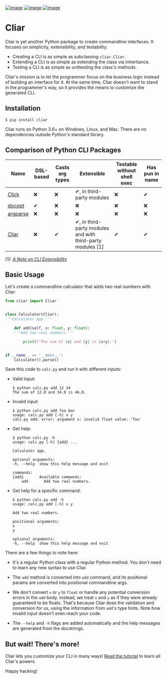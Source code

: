 [![image](https://img.shields.io/pypi/v/cliar.svg)](https://pypi.org/project/cliar)
[![image](https://travis-ci.org/moigagoo/cliar.svg?branch=develop)](https://travis-ci.org/moigagoo/cliar)
[![image](https://codecov.io/gh/moigagoo/cliar/branch/develop/graph/badge.svg)](https://codecov.io/gh/moigagoo/cliar)

# Cliar

Cliar is yet another Python package to create commandline interfaces. It focuses on simplicity, extensibility, and testability:

-   Creating a CLI is as simple as subclassing `cliar.Cliar`.
-   Extending a CLI is as simple as extending the class via inheritance.
-   Testing a CLI is as simple as unittesting the class's methods.

Cliar's mission is to let the programmer focus on the business logic instead of building an interface for it. At the same time, Cliar doesn't want to stand in the programmer's way, so it provides the means to customize the generated CLI.


## Installation

```shell
$ pip install cliar
```

Cliar runs on Python 3.6+ on Windows, Linux, and Mac. There are no dependencies outside Python's standard library.


## Comparison of Python CLI Packages

Name | DSL-based | Casts arg types | Extensible | Testable without shell exec | Has pun in name
---- | --------- | --------------- | ---------- | --------------------------- | ---------------
[Click](http://click.pocoo.org/) | ❌ | ❌ | ✔, in third-party modules | ❌ | ✔
[docopt](http://docopt.org/) | ✔  | ❌ | ❌ | ❌ | ❌
[argparse](https://docs.python.org/3/library/argparse.html) | ❌ | ❌ | ❌ | ❌ | ❌
[Cliar](https://moigagoo.github.io/cliar/) | ❌ | ✔ | ✔, *in* third-party modules and *with* third-party modules [1] | ✔ | ✔

*[1]: [A Note on CLI Extensibility](https://moigagoo.github.io/cliar/extensibility/)*


## Basic Usage

Let's create a commandline calculator that adds two real numbers with Cliar:

```python
from cliar import Cliar


class Calculator(Cliar):
'''Calculator app.'''

    def add(self, x: float, y: float):
    '''Add two real numbers.'''

        print(f'The sum of {x} and {y} is {x+y}.')


if __name__ == '__main__':
    Calculator().parse()
```

Save this code to `calc.py` and run it with different inputs:

-   Valid input:

        $ python calc.py add 12 34
        The sum of 12.0 and 34.0 is 46.0.

-   Invalid input:

        $ python calc.py add foo bar
        usage: calc.py add [-h] x y
        calc.py add: error: argument x: invalid float value: 'foo'

-   Get help:

        $ python calc.py -h
        usage: calc.py [-h] {add} ...

        Calculator app.

        optional arguments:
        -h, --help  show this help message and exit

        commands:
        {add}       Available commands:
            add       Add two real numbers.

-   Get help for a specific command:

        $ python calc.py add -h
        usage: calc.py add [-h] x y

        Add two real numbers.

        positional arguments:
        x
        y

        optional arguments:
        -h, --help  show this help message and exit

There are a few things to note here:

-   It's a regular Python class with a regular Python method. You don't need to learn any new syntax to use Cliar.

-   The `add` method is converted into `add` command, and its positional params are converted into positional commandline args.

-   We don't convert `x` or `y` to `float` or handle any potential conversion errors in the `add` body. Instead, we treat `x` and `y` as if they were already guaranteed to be floats. That's because Cliar does the validation and conversion for us, using the information from `add`'s type hints. Note how invalid input doesn't even reach your code.

-   The `--help` and `-h` flags are added automatically and the help messages are generated from the docstrings.


## But wait! There's more!

Cliar lets you customize your CLI in many ways! [Read the tutorial](https://moigagoo.github.io/cliar/tutorial/) to learn all Cliar's powers.

Happy hacking!
